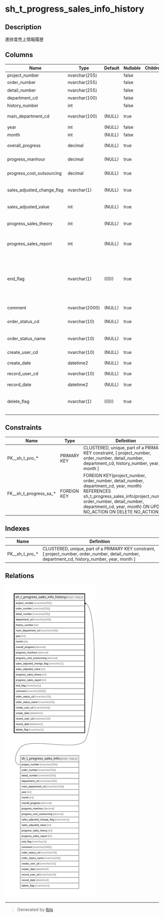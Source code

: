 # sh_t_progress_sales_info_history

## Description

進捗度売上情報履歴

## Columns

| Name | Type | Default | Nullable | Children | Parents | Comment |
| ---- | ---- | ------- | -------- | -------- | ------- | ------- |
| project_number | nvarchar(255) |  | false |  | [sh_t_progress_sales_info](sh_t_progress_sales_info.md) | PRNo. |
| order_number | nvarchar(255) |  | false |  | [sh_t_progress_sales_info](sh_t_progress_sales_info.md) | 受注No. |
| detail_number | nvarchar(255) |  | false |  | [sh_t_progress_sales_info](sh_t_progress_sales_info.md) | 明細No. |
| department_cd | nvarchar(100) |  | false |  | [sh_t_progress_sales_info](sh_t_progress_sales_info.md) | 部署ID |
| history_number | int |  | false |  |  | 履歴番号 |
| main_department_cd | nvarchar(100) | (NULL) | true |  |  | 主担当部署ID |
| year | int | (NULL) | false |  | [sh_t_progress_sales_info](sh_t_progress_sales_info.md) | 年 |
| month | int | (NULL) | false |  | [sh_t_progress_sales_info](sh_t_progress_sales_info.md) | 月 |
| overall_progress | decimal | (NULL) | true |  |  | 全体進捗度 |
| progress_manhour | decimal | (NULL) | true |  |  | 工数進捗度 |
| progress_cost_outsourcing | decimal | (NULL) | true |  |  | 外注費進捗度 |
| sales_adjusted_change_flag | nvarchar(1) | (NULL) | true |  |  | 売上調整有無:0なし、1あり |
| sales_adjusted_value | int | (NULL) | true |  |  | 売上調整値 |
| progress_sales_theory | int | (NULL) | true |  |  | 進捗度売上（理論値） |
| progress_sales_report | int | (NULL) | true |  |  | 進捗度売上（報告値) |
| end_flag | nvarchar(1) | ((0)) | true |  |  | 終了フラグ:0未終了、1進捗度100%で終了、2進捗度関係なく終了 |
| comment | nvarchar(2000) | (NULL) | true |  |  | コメント |
| order_status_cd | nvarchar(10) | (NULL) | true |  |  | 受注ステータスコード |
| order_status_name | nvarchar(10) | (NULL) | true |  |  | 受注名ステータス |
| create_user_cd | nvarchar(10) | (NULL) | true |  |  | 作成者コード |
| create_date | datetime2 | (NULL) | true |  |  | 作成日時 |
| record_user_cd | nvarchar(10) | (NULL) | true |  |  | 更新者コード |
| record_date | datetime2 | (NULL) | true |  |  | 更新日時 |
| delete_flag | nvarchar(1) | ((0)) | true |  |  | 削除フラグ:0未削除、1削除済 |

## Constraints

| Name | Type | Definition |
| ---- | ---- | ---------- |
| PK__sh_t_pro_* | PRIMARY KEY | CLUSTERED, unique, part of a PRIMARY KEY constraint, [ project_number, order_number, detail_number, department_cd, history_number, year, month ] |
| FK__sh_t_progress_sa_* | FOREIGN KEY | FOREIGN KEY(project_number, order_number, detail_number, department_cd, year, month) REFERENCES sh_t_progress_sales_info(project_number, order_number, detail_number, department_cd, year, month) ON UPDATE NO_ACTION ON DELETE NO_ACTION |

## Indexes

| Name | Definition |
| ---- | ---------- |
| PK__sh_t_pro_* | CLUSTERED, unique, part of a PRIMARY KEY constraint, [ project_number, order_number, detail_number, department_cd, history_number, year, month ] |

## Relations

![er](sh_t_progress_sales_info_history.svg)

---

> Generated by [tbls](https://github.com/k1LoW/tbls)
